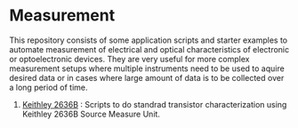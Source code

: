 # Measurement

This repository consists of some application scripts and starter examples to 
automate measurement of electrical and optical characteristics of electronic or optoelectronic devices.
They are very useful for more complex measurement setups 
where multiple instruments need to be used to aquire desired data or in cases where large amount of data is to be collected over a long period of time.

1. [Keithley 2636B](k2636/) : Scripts to do standrad transistor characterization using Keithley 2636B Source Measure Unit.
